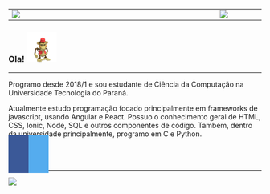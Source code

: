 



<center>
  <table>
    <tr>
        <td><img width="400px" align="left" src="https://github-readme-stats.vercel.app/api/top-langs/?username=caiotheodoro&hide=html&layout=compact&theme=dark" /></td>
        <td><img width="495px" align="left" src="https://github-readme-stats.vercel.app/api?username=caiotheodoro&theme=dark"/></td>
    </tr>   
  </table>
</center>  

### Ola! <img src="./images/dfed.gif" width="60px">

---

Programo desde 2018/1 e sou estudante de Ciência da Computação na Universidade Tecnologia do Paraná. 

Atualmente estudo programação focado principalmente em frameworks de javascript, usando Angular e React.
Possuo o conhecimento geral de HTML, CSS, Ionic, Node, SQL e outros componentes de código. Também, dentro da universidade principalmente, programo em C e Python.


<style>
/* Style all font awesome icons */
.fa {
    padding: 20px;
    font-size: 30px;
    width: 50px;
    text-align: center;
    text-decoration: none;
  }
  
  /* Add a hover effect if you want */
  .fa:hover {
    opacity: 0.7;
  }
  
  /* Set a specific color for each brand */
  
  /* Facebook */
  .fa-linkedin {
    background: #3B5998;
    color: white;
  }
  
  /* Twitter */
  .fa-mail {
    background: #55ACEE;
    color: white;
  }
</style>

<link rel="stylesheet" href="https://cdnjs.cloudflare.com/ajax/libs/font-awesome/4.7.0/css/font-awesome.min.css">


<a href="https://www.linkedin.com/in/caiotheodoro/" class="fa fa-linkedin"></a>
<a href="mailto:caio@atla.ws" class="fa fa-mail"></a>
<a href="https://www.last.fm/user/caio/" class="fa fa-lastfm"></a>
<a href="https://www.gitlab.com/caiotheodoro/" class="fa fa-gitlab"></a>

---  

![](https://komarev.com/ghpvc/?username=caiotheodoro&color=blue&style=flat)
